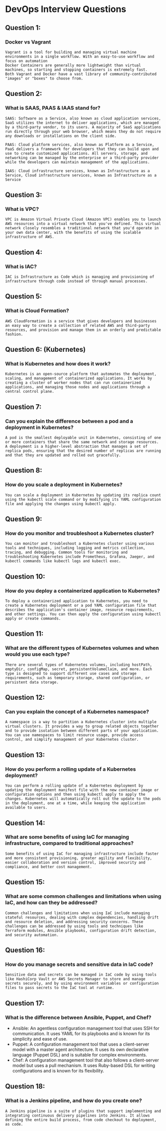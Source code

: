 #
# DevOps Interview Questions

## Question 1:
### Docker vs Vagrant

```
Vagrant is a tool for building and managing virtual machine environments in a single workflow. With an easy-to-use workflow and focus on automation
Docker Containers are generally more lightweight than virtual machines, so starting and stopping containers is extremely fast. 
Both Vagrant and Docker have a vast library of community-contributed "images" or "boxes" to choose from.
```


## Question 2:
### What is SAAS, PAAS & IAAS stand for?
```
SAAS: Software as a Service, also known as cloud application services, SaaS utilizes the internet to deliver applications, which are managed by a third-party vendor, to its users. A majority of SaaS applications run directly through your web browser, which means they do not require any downloads or installations on the client side.

PAAS: Cloud platform services, also known as Platform as a Service, PaaS delivers a framework for developers that they can build upon and use to create customized applications. All servers, storage, and networking can be managed by the enterprise or a third-party provider while the developers can maintain management of the applications.

IAAS: Cloud infrastructure services, known as Infrastructure as a Service, Cloud infrastructure services, known as Infrastructure as a Service
```

## Question 3:
### What is VPC?
```
VPC is Amazon Virtual Private Cloud (Amazon VPC) enables you to launch AWS resources into a virtual network that you've defined. This virtual network closely resembles a traditional network that you'd operate in your own data center, with the benefits of using the scalable infrastructure of AWS.
```

## Question 4:
### What is IAC?
```
IAC is Infrastructure as Code which is managing and provisioning of infrastructure through code instead of through manual processes.
```

## Question 5:
### What is Cloud Formation?
```
AWS CloudFormation is a service that gives developers and businesses an easy way to create a collection of related AWS and third-party resources, and provision and manage them in an orderly and predictable fashion.
```

## Question 6: (Kubernetes)
### What is Kubernetes and how does it work?
```
Kubernetes is an open-source platform that automates the deployment, scaling, and management of containerized applications. It works by creating a cluster of worker nodes that can run containerized applications, and managing those nodes and applications through a central control plane.

```

## Question 7:
### Can you explain the difference between a pod and a deployment in Kubernetes?
```
A pod is the smallest deployable unit in Kubernetes, consisting of one or more containers that share the same network and storage resources. A deployment is a higher-level abstraction that manages a set of replica pods, ensuring that the desired number of replicas are running and that they are updated and rolled out gracefully.

```

## Question 8:
### How do you scale a deployment in Kubernetes?
```
You can scale a deployment in Kubernetes by updating its replica count using the kubectl scale command or by modifying its YAML configuration file and applying the changes using kubectl apply.

```

## Question 9:
### How do you monitor and troubleshoot a Kubernetes cluster?
```
You can monitor and troubleshoot a Kubernetes cluster using various tools and techniques, including logging and metrics collection, tracing, and debugging. Common tools for monitoring and troubleshooting Kubernetes include Prometheus, Grafana, Jaeger, and kubectl commands like kubectl logs and kubectl exec.
```

## Question 10:
### How do you deploy a containerized application to Kubernetes?
```
To deploy a containerized application to Kubernetes, you need to create a Kubernetes deployment or a pod YAML configuration file that describes the application's container image, resource requirements, and other settings. You can then apply the configuration using kubectl apply or create commands.
```

## Question 11:
### What are the different types of Kubernetes volumes and when would you use each type?

```
There are several types of Kubernetes volumes, including hostPath, emptyDir, configMap, secret, persistentVolumeClaim, and more. Each type is designed to support different use cases and storage requirements, such as temporary storage, shared configuration, or persistent data storage.
```

## Question 12:
### Can you explain the concept of a Kubernetes namespace?
```
A namespace is a way to partition a Kubernetes cluster into multiple virtual clusters. It provides a way to group related objects together and to provide isolation between different parts of your application. You can use namespaces to limit resource usage, provide access control, and simplify management of your Kubernetes cluster.
```

## Question 13:
### How do you perform a rolling update of a Kubernetes deployment?

```
You can perform a rolling update of a Kubernetes deployment by updating the deployment manifest file with the new container image or configuration options and then using kubectl apply to apply the changes. Kubernetes will automatically roll out the update to the pods in the deployment, one at a time, while keeping the application available to users.
```

## Question 14:
### What are some benefits of using IaC for managing infrastructure, compared to traditional approaches?

```
Some benefits of using IaC for managing infrastructure include faster and more consistent provisioning, greater agility and flexibility, easier collaboration and version control, improved security and compliance, and better cost management.
```

## Question 15:
### What are some common challenges and limitations when using IaC, and how can they be addressed?

```
Common challenges and limitations when using IaC include managing stateful resources, dealing with complex dependencies, handling drift and resource deletion, and addressing security concerns. These challenges can be addressed by using tools and techniques like Terraform modules, Ansible playbooks, configuration drift detection, and security automation.
```

## Question 16:
### How do you manage secrets and sensitive data in IaC code?

```
Sensitive data and secrets can be managed in IaC code by using tools like HashiCorp Vault or AWS Secrets Manager to store and manage secrets securely, and by using environment variables or configuration files to pass secrets to the IaC tool at runtime.
```

## Question 17:
### What is the difference between Ansible, Puppet, and Chef?

* Ansible: An agentless configuration management tool that uses SSH for communication. It uses YAML for its playbooks and is known for its simplicity and ease of use.
* Puppet: A configuration management tool that uses a client-server model with a master agent architecture. It uses its own declarative language (Puppet DSL) and is suitable for complex environments.
* Chef: A configuration management tool that also follows a client-server model but uses a pull mechanism. It uses Ruby-based DSL for writing configurations and is known for its flexibility.


## Question 18:
### What is a Jenkins pipeline, and how do you create one?

```
A Jenkins pipeline is a suite of plugins that support implementing and integrating continuous delivery pipelines into Jenkins. It allows defining the entire build process, from code checkout to deployment, as code.
```